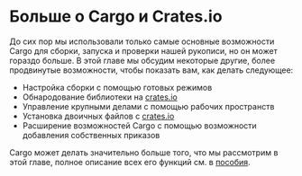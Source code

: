# Больше о Cargo и Crates.io

До сих пор мы использовали только самые основные возможности Cargo для сборки, запуска и проверки нашей рукописи, но он может гораздо больше. В этой главе мы обсудим некоторые другие, более продвинутые возможности, чтобы показать вам, как делать следующее:

- Настройка сборки с помощью готовых режимов
- Обнародование библиотеки на [crates.io](https://crates.io/)<!--  -->
- Управление крупными делами с помощью рабочих пространств
- Установка двоичных файлов с [crates.io](https://crates.io/)<!--  -->
- Расширение возможностей Cargo с помощью возможности добавления собственных приказов

Cargo может делать значительно больше того, что мы рассмотрим в этой главе, полное описание всех его функций см. в [пособия](https://doc.rust-lang.org/cargo/).

